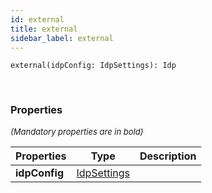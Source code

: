 ```yaml
---
id: external
title: external
sidebar_label: external
---
```


```tsx
external(idpConfig: IdpSettings): Idp
```
<br/>



### Properties

<font size="2"><i>(Mandatory properties are in bold)</i></font>

| Properties | Type | Description |
| --------- | ---- | ----------- |
| **idpConfig** | [IdpSettings](/framework-api/interfaces/IdpSettings.md) |  |
